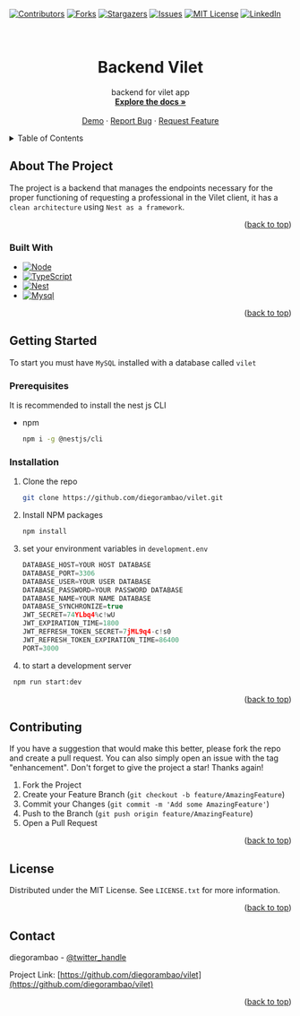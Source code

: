 <!-- Improved compatibility of back to top link: See: https://github.com/othneildrew/Best-README-Template/pull/73 -->

<a name="readme-top"></a>

<!--
*** Thanks for checking out the Best-README-Template. If you have a suggestion
*** that would make this better, please fork the repo and create a pull request
*** or simply open an issue with the tag "enhancement".
*** Don't forget to give the project a star!
*** Thanks again! Now go create something AMAZING! :D
-->

<!-- PROJECT SHIELDS -->
<!--
*** I'm using markdown "reference style" links for readability.
*** Reference links are enclosed in brackets [ ] instead of parentheses ( ).
*** See the bottom of this document for the declaration of the reference variables
*** for contributors-url, forks-url, etc. This is an optional, concise syntax you may use.
*** https://www.markdownguide.org/basic-syntax/#reference-style-links
-->

[![Contributors][contributors-shield]][contributors-url]
[![Forks][forks-shield]][forks-url]
[![Stargazers][stars-shield]][stars-url]
[![Issues][issues-shield]][issues-url]
[![MIT License][license-shield]][license-url]
[![LinkedIn][linkedin-shield]][linkedin-url]

<!-- PROJECT LOGO -->
<br />
<div align="center">

<h1 align="center">Backend Vilet</h3>

  <p align="center">
    backend for vilet app
    <br />
    <a href="https://github.com/diegorambao/vilet"><strong>Explore the docs »</strong></a>
    <br />
    <br />
    <a href="https://github.com/diegorambao/vilet">Demo</a>
    ·
    <a href="https://github.com/diegorambao/vilet/issues">Report Bug</a>
    ·
    <a href="https://github.com/diegorambao/vilet/issues">Request Feature</a>
  </p>
</div>

<!-- TABLE OF CONTENTS -->
<details>
  <summary>Table of Contents</summary>
  <ol>
    <li>
      <a href="#about-the-project">About The Project</a>
      <ul>
        <li><a href="#built-with">Built With</a></li>
      </ul>
    </li>
    <li>
      <a href="#getting-started">Getting Started</a>
      <ul>
        <li><a href="#prerequisites">Prerequisites</a></li>
        <li><a href="#installation">Installation</a></li>
      </ul>
    </li>
    <li><a href="#usage">Usage</a></li>
    <li><a href="#roadmap">Roadmap</a></li>
    <li><a href="#contributing">Contributing</a></li>
    <li><a href="#license">License</a></li>
    <li><a href="#contact">Contact</a></li>
    <li><a href="#acknowledgments">Acknowledgments</a></li>
  </ol>
</details>

<!-- ABOUT THE PROJECT -->

## About The Project

The project is a backend that manages the endpoints necessary for the proper functioning of requesting a professional in the Vilet client, it has a `clean architecture` using `Nest as a framework`.

<p align="right">(<a href="#readme-top">back to top</a>)</p>

### Built With

- [![Node][node]][node-url]
- [![TypeScript][typescript]][typescript-url]
- [![Nest][nest.js]][nest-url]
- [![Mysql][mysql]][mysql-url]

<p align="right">(<a href="#readme-top">back to top</a>)</p>

<!-- GETTING STARTED -->

## Getting Started

To start you must have `MySQL` installed with a database called `vilet`

### Prerequisites

It is recommended to install the nest js CLI

- npm
  ```sh
  npm i -g @nestjs/cli
  ```

### Installation

1. Clone the repo
   ```sh
   git clone https://github.com/diegorambao/vilet.git
   ```
2. Install NPM packages
   ```sh
   npm install
   ```
3. set your environment variables in `development.env`

   ```js
   DATABASE_HOST=YOUR HOST DATABASE
   DATABASE_PORT=3306
   DATABASE_USER=YOUR USER DATABASE
   DATABASE_PASSWORD=YOUR PASSWORD DATABASE
   DATABASE_NAME=YOUR NAME DATABASE
   DATABASE_SYNCHRONIZE=true
   JWT_SECRET=74YLbq4%c!wU
   JWT_EXPIRATION_TIME=1800
   JWT_REFRESH_TOKEN_SECRET=7jML9q4-c!s0
   JWT_REFRESH_TOKEN_EXPIRATION_TIME=86400
   PORT=3000
   ```

4. to start a development server

```sh
 npm run start:dev
```

<!-- <p align="right">(<a href="#readme-top">back to top</a>)</p> -->

<!-- USAGE EXAMPLES -->

<!-- ROADMAP -->

<!-- ## Roadmap

- [ ] Feature 1
- [ ] Feature 2
- [ ] Feature 3
  - [ ] Nested Feature

See the [open issues](https://github.com/diegorambao/vilet/issues) for a full list of proposed features (and known issues). -->

<p align="right">(<a href="#readme-top">back to top</a>)</p>

<!-- CONTRIBUTING -->

## Contributing

If you have a suggestion that would make this better, please fork the repo and create a pull request. You can also simply open an issue with the tag "enhancement".
Don't forget to give the project a star! Thanks again!

1. Fork the Project
2. Create your Feature Branch (`git checkout -b feature/AmazingFeature`)
3. Commit your Changes (`git commit -m 'Add some AmazingFeature'`)
4. Push to the Branch (`git push origin feature/AmazingFeature`)
5. Open a Pull Request

<p align="right">(<a href="#readme-top">back to top</a>)</p>

<!-- LICENSE -->

## License

Distributed under the MIT License. See `LICENSE.txt` for more information.

<p align="right">(<a href="#readme-top">back to top</a>)</p>

<!-- CONTACT -->

## Contact

diegorambao - [@twitter_handle](https://twitter.com/diegorambao)

Project Link: [https://github.com/diegorambao/vilet](https://github.com/diegorambao/vilet)

<p align="right">(<a href="#readme-top">back to top</a>)</p>

<!-- ACKNOWLEDGMENTS -->

<!-- ## Acknowledgments

- []()
- []()
- []()

<p align="right">(<a href="#readme-top">back to top</a>)</p> -->

<!-- MARKDOWN LINKS & IMAGES -->
<!-- https://www.markdownguide.org/basic-syntax/#reference-style-links -->

[contributors-shield]: https://img.shields.io/github/contributors/diegorambao/vilet.svg?style=for-the-badge
[contributors-url]: https://github.com/diegorambao/vilet/graphs/contributors
[forks-shield]: https://img.shields.io/github/forks/diegorambao/vilet.svg?style=for-the-badge
[forks-url]: https://github.com/diegorambao/vilet/network/members
[stars-shield]: https://img.shields.io/github/stars/diegorambao/vilet.svg?style=for-the-badge
[stars-url]: https://github.com/diegorambao/vilet/stargazers
[issues-shield]: https://img.shields.io/github/issues/diegorambao/vilet.svg?style=for-the-badge
[issues-url]: https://github.com/diegorambao/vilet/issues
[license-shield]: https://img.shields.io/github/license/diegorambao/vilet.svg?style=for-the-badge
[license-url]: https://github.com/diegorambao/vilet/blob/master/LICENSE.txt
[linkedin-shield]: https://img.shields.io/badge/-LinkedIn-black.svg?style=for-the-badge&logo=linkedin&colorB=555
[linkedin-url]: https://linkedin.com/in/linkedin_username
[node]: https://img.shields.io/badge/Nodejs-green?style=for-the-badge&logo=nodedotjs&logoColor=white
[node-url]: https://nestjs.com/
[nest.js]: https://img.shields.io/badge/nest.js-red?style=for-the-badge&logo=nextdotjs&logoColor=white
[nest-url]: https://nestjs.com/
[mysql]: https://img.shields.io/badge/MySql-blue?style=for-the-badge&logo=mysql&logoColor=white
[mysql-url]: https://www.mysql.com/
[typescript]: https://img.shields.io/badge/TypeScript-blue?style=for-the-badge&logo=typescript&logoColor=white
[typescript-url]: https://www.typescriptlang.org/
